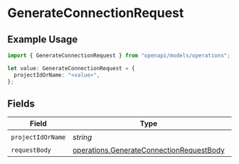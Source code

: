 # GenerateConnectionRequest

## Example Usage

```typescript
import { GenerateConnectionRequest } from "openapi/models/operations";

let value: GenerateConnectionRequest = {
  projectIdOrName: "<value>",
};
```

## Fields

| Field                                                                                                | Type                                                                                                 | Required                                                                                             | Description                                                                                          |
| ---------------------------------------------------------------------------------------------------- | ---------------------------------------------------------------------------------------------------- | ---------------------------------------------------------------------------------------------------- | ---------------------------------------------------------------------------------------------------- |
| `projectIdOrName`                                                                                    | *string*                                                                                             | :heavy_check_mark:                                                                                   | N/A                                                                                                  |
| `requestBody`                                                                                        | [operations.GenerateConnectionRequestBody](../../models/operations/generateconnectionrequestbody.md) | :heavy_minus_sign:                                                                                   | N/A                                                                                                  |